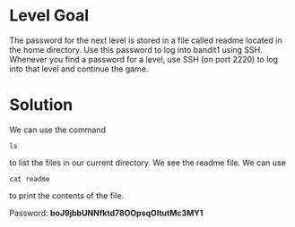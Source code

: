 # Level Goal
The password for the next level is stored in a file called readme located in the home directory. Use this password to log into bandit1 using SSH. Whenever you find a password for a level, use SSH (on port 2220) to log into that level and continue the game.

# Solution
We can use the command 
```
ls
```
to list the files in our current directory. We see the readme file. We can use 
```
cat readme
```
to print the contents of the file.

Password: **boJ9jbbUNNfktd78OOpsqOltutMc3MY1**
